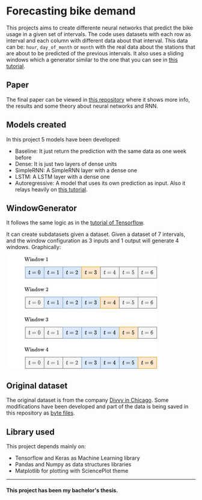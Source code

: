 # Forecasting bike demand

This projects aims to create differente neural networks that predict the bike usage in a given set of intervals. The code uses datasets with each row as interval and each column with different data about that interval. This data can be: `hour`, `day_of_month` or `month` with the real data about the stations that are about to be predicted of the previous intervals. It also uses a sliding windows which a generator similar to the one that you can see in [this tutorial](https://www.tensorflow.org/tutorials/structured_data/time_series#data_windowing).


## Paper

The final paper can be viewed in [this repository](https://github.com/onmax/bachelor-thesis-paper/tree/main/data) where it shows more info, the results and some theory about neural networks and RNN.


## Models created

In this project 5 models have been developed:

- Baseline: It just return the prediction with the same data as one week before
- Dense: It is just two layers of dense units
- SimpleRNN: A SimpleRNN layer with a dense one
- LSTM: A LSTM layer with a dense one
- Autoregressive: A model that uses its own prediction as input. Also it relays heavily on [this tutorial](https://www.tensorflow.org/tutorials/structured_data/time_series#advanced_autoregressive_model).

## WindowGenerator

It follows the same logic as in the [tutorial of Tensorflow](https://www.tensorflow.org/tutorials/structured_data/time_series#data_windowing).

It can create subdatasets given a dataset. Given a dataset of 7 intervals, and the window configuration as 3 inputs and 1 output will generate 4 windows. Graphically:

![Sliding windos](docs-images/sliding-windows.png "Sliding windows")

## Original dataset

The original dataset is from the company [Divvy in Chicago](https://divvy-tripdata.s3.amazonaws.com/index.html). Some modifications have been developed and part of the data is being saved in this repository as [byte files](./data/parts).

## Library used

This project depends mainly on:

- Tensorflow and Keras as Machine Learning library
- Pandas and Numpy as data structures libraries
- Matplotlib for plotting with SciencePlot theme

----------
#### This project has been my bachelor's thesis.